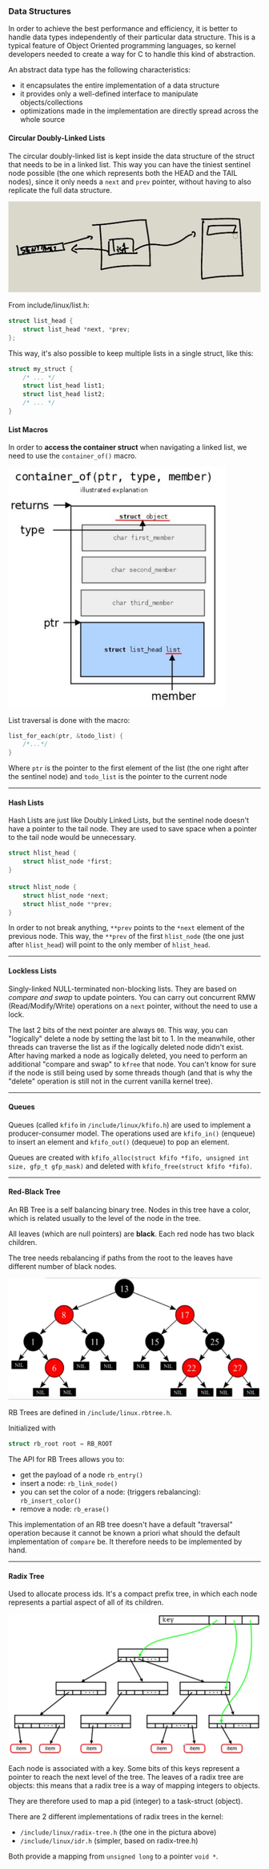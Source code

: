 ### Data Structures

In order to achieve the best performance and efficiency, it is better to handle data types independently of their particular data structure. This is a typical feature of Object Oriented programming languages, so kernel developers needed to create a way for C to handle this kind of abstraction.

An abstract data type has the following characteristics:
- it encapsulates the entire implementation of a data structure
- it provides only a well-defined interface to manipulate objects/collections
- optimizations made in the implementation are directly spread across the whole source

#### Circular Doubly-Linked Lists

The circular doubly-linked list is kept inside the data structure of the struct that needs to be in a linked list. This way you can have the tiniest sentinel node possible (the one which represents both the HEAD and the TAIL nodes), since it only needs a `next` and `prev` pointer, without having to also replicate the full data structure.

<img src=".\images\list_as_a_member_of_the_struct.png" alt="list as a member of the struct" style="zoom: 50%;" />

From include/linux/list.h:
```C
struct list_head {
    struct list_head *next, *prev;
};
```

This way, it's also possible to keep multiple lists in a single struct, like this:

```C
struct my_struct {
    /* ... */
    struct list_head list1;
    struct list_head list2;
    /* ... */
}
```

#### List Macros

In order to **access the container struct** when navigating a linked list, we need to use the `container_of()` macro.

<img src=".\images\macro_container_of.png" alt="list as a member of the struct" style="zoom: 80%;" />

List traversal is done with the macro:

```C
list_for_each(ptr, &todo_list) {
    /*...*/
}
```

Where `ptr` is the pointer to the first element of the list (the one right after the sentinel node) and `todo_list` is the pointer to the current node

----
#### Hash Lists

Hash Lists are just like Doubly Linked Lists, but the sentinel node doesn't have a pointer to the tail node. They are used to save space when a pointer to the tail node would be unnecessary.

```C
struct hlist_head {
    struct hlist_node *first;
}

struct hlist_node {
    struct hlist_node *next;
    struct hlist_node **prev;
}
```

In order to not break anything, `**prev` points to the `*next` element of the previous node. This way, the `**prev` of the first `hlist_node` (the one just after `hlist_head`) will point to the only member of `hlist_head`.

----
#### Lockless Lists

Singly-linked NULL-terminated non-blocking lists. They are based on *compare and swap* to update pointers. You can carry out concurrent RMW (Read/Modify/Write) operations on a `next` pointer, without the need to use a lock.

The last 2 bits of the next pointer are always `00`. This way, you can "logically" delete a node by setting the last bit to 1. In the meanwhile, other threads can traverse the list as if the logically deleted node didn't exist. After having marked a node as logically deleted, you need to perform an additional "compare and swap" to `kfree` that node. You can't know for sure if the node is still being used by some threads though (and that is why the "delete" operation is still not in the current vanilla kernel tree).

----
#### Queues

Queues (called `kfifo` in `/include/linux/kfifo.h`) are used to implement a producer-consumer model. The operations used are `kfifo_in()` (enqueue) to insert an element and `kfifo_out()` (dequeue) to pop an element.

Queues are created with `kfifo_alloc(struct kfifo *fifo, unsigned int size, gfp_t gfp_mask)` and deleted with `kfifo_free(struct kfifo *fifo)`.

----
#### Red-Black Tree

An RB Tree is a self balancing binary tree. Nodes in this tree have a color, which is related usually to the level of the node in the tree.

All leaves (which are null pointers) are **black**. Each red node has two black children.

The tree needs rebalancing if paths from the root to the leaves have different number of black nodes.

<img src=".\images\rb-tree.png" alt="rb-tree" style="zoom: 80%;" />

RB Trees are defined in `/include/linux.rbtree.h`.

Initialized with
```C
struct rb_root root = RB_ROOT
```

The API for RB Trees allows you to:
- get the payload of a node `rb_entry()`
- insert a node: `rb_link_node()`
- you can set the color of a node: (triggers rebalancing): `rb_insert_color()`
- remove a node: `rb_erase()`

This implementation of an RB tree doesn't have a default "traversal" operation because it cannot be known a priori what should the default implementation of `compare` be. It therefore needs to be implemented by hand.

----
#### Radix Tree

Used to allocate process ids. It's a compact prefix tree, in which each node represents a partial aspect of all of its children.

<img src=".\images\radix-tree.png" alt="rb-tree" style="zoom: 60%;" />

Each node is associated with a key. Some bits of this keys represent a pointer to reach the next level of the tree. The leaves of a radix tree are objects: this means that a radix tree is a way of mapping integers to objects.

They are therefore used to map a pid (integer) to a task-struct (object).

There are 2 different implementations of radix trees in the kernel:
- `/include/linux/radix-tree.h` (the one in the pictura above)
- `/include/linux/idr.h` (simpler, based on radix-tree.h)

Both provide a mapping from `unsigned long` to a pointer `void *`.